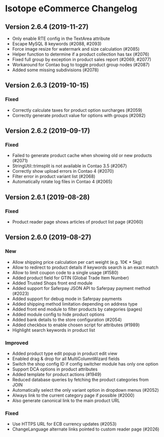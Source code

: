 Isotope eCommerce Changelog
===========================

Version 2.6.4 (2019-11-27)
---------------------------------

- Only enable RTE config in the TextArea attribute
- Escape MySQL 8 keywords (#2088, #2093)
- Force image resize for watermark and size calculation (#2085)
- Helper function to determine if a product collection has tax (#2076)
- Fixed full group by exception in product sales report (#2069, #2077)
- Workaround for Contao bug to toggle product group nodes (#2087)
- Added some missing subdivisions (#2078)


Version 2.6.3 (2019-10-15)
---------------------------------

### Fixed

- Correctly calculate taxes for product option surcharges (#2059)
- Correctly generate product value for options with groups (#2082)


Version 2.6.2 (2019-09-17)
---------------------------------

### Fixed

- Failed to generate product cache when showing old or new products (#2071)
- StringUtil::trimsplit is not available in Contao 3.5 (#2067)
- Correctly show upload errors in Contao 4 (#2070)
- Filter error in product variant list (#2068)
- Automatically rotate log files in Contao 4 (#2065)


Version 2.6.1 (2019-08-28)
---------------------------------

### Fixed

- Product reader page shows articles of product list page (#2060)


Version 2.6.0 (2019-08-27)
---------------------------------

### New

- Allow shipping price calculation per cart weight (e.g. 10€ * 5kg)
- Allow to redirect to product details if keywords search is an exact match
- Allow to limit coupon code to a single usage (#1580)
- Added product field for GTIN (Global Trade Item Number)
- Added Trusted Shops front end module
- Added support for Saferpay JSON API to Saferpay payment method (#2023)
- Added support for debug mode in Saferpay payments
- Added shipping method limitation depending on address type
- Added front end module to filter products by categories (pages)
- Added module config to hide product options
- Added bank details to the store configuration (#2054)
- Added checkbox to enable chosen script for attributes (#1989)
- Highlight search keywords in product list

### Improved

- Added product type edit popup in product edit view
- Enabled drag & drop for all MultiColumnWizard fields
- Switch the shop config ID if config switcher module has only one option
- Support DCA options in product attributes
- Added template for product actions (#1949)
- Reduced database queries by fetching the product categories from JOIN
- Automatically select the only variant option in dropdown menus (#2052)
- Always link to the current category page if possible (#2000)
- Also generate canonical link to the main product URL

### Fixed

- Use HTTPS URL for ECB currency updates (#2053)
- ChangeLanguage alternate links pointed to custom reader page (#2026)
